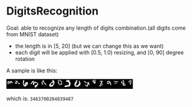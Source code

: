 # DigitsRecognition

Goal: able to recognize any length of digits combination.(all digits come from MNIST dataset)

* the length is in [5, 20] (but we can change this as we want)
* each digit will be applied with [0.5, 1.0) resizing, and [0, 90] degree rotation
	

A sample is like this:

![sample](/3463700204839487.jpg)

which is: `3463700204839487`


